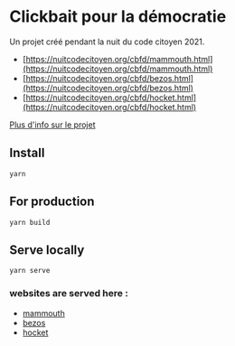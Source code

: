 # Clickbait pour la démocratie

Un projet créé pendant la nuit du code citoyen 2021. 

- [https://nuitcodecitoyen.org/cbfd/mammouth.html](https://nuitcodecitoyen.org/cbfd/mammouth.html)
- [https://nuitcodecitoyen.org/cbfd/bezos.html](https://nuitcodecitoyen.org/cbfd/bezos.html)
- [https://nuitcodecitoyen.org/cbfd/hocket.html](https://nuitcodecitoyen.org/cbfd/hocket.html)

[Plus d'info sur le projet]("https://hackmd.io/0UZ6CKdKR6qi-IvnFc-C5A")

## Install

```
yarn 
```

## For production

```
yarn build
```


## Serve locally

```
yarn serve
```

### websites are served here :

- [mammouth]("http://localhost:8080/mammouth.html")
- [bezos]("http://localhost:8080/bezos.html")
- [hocket]("http://localhost:8080/hocket.html")


